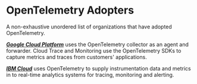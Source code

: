 # OpenTelemetry Adopters

A non-exhaustive unordered list of organizations that have adopted OpenTelemetry.

**_[Google Cloud Platform](https://cloud.google.com)_** uses the OpenTelemetry collector as an agent and forwarder. Cloud Trace and Monitoring use the OpenTelemetry SDKs to capture metrics and traces from customers' applications.

**_[IBM Cloud](https://cloud.ibm.com)_** uses OpenTelemetry to supply instrumentation data and metrics in to real-time analytics systems for tracing, monitoring and alerting.
